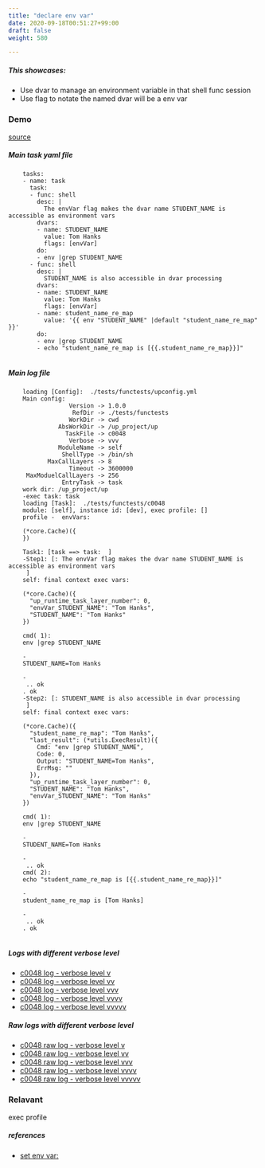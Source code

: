 ```yaml
---
title: "declare env var"
date: 2020-09-18T00:51:27+99:00
draft: false
weight: 580

---
```


##### This showcases:
  * Use dvar to manage an environment variable in that shell func session
  * Use flag to notate the named dvar will be a env var


### Demo








[source](https://github.com/upcmd/up/blob/master/tests/functests/c0048.yml)

##### Main task yaml file
```
    tasks:
    - name: task
      task:
      - func: shell
        desc: |
          The envVar flag makes the dvar name STUDENT_NAME is accessible as environment vars
        dvars:
        - name: STUDENT_NAME
          value: Tom Hanks
          flags: [envVar]
        do:
        - env |grep STUDENT_NAME
      - func: shell
        desc: |
          STUDENT_NAME is also accessible in dvar processing
        dvars:
        - name: STUDENT_NAME
          value: Tom Hanks
          flags: [envVar]
        - name: student_name_re_map
          value: '{{ env "STUDENT_NAME" |default "student_name_re_map" }}'
        do:
        - env |grep STUDENT_NAME
        - echo "student_name_re_map is [{{.student_name_re_map}}]"
    
```
##### Main log file
```
    loading [Config]:  ./tests/functests/upconfig.yml
    Main config:
                 Version -> 1.0.0
                  RefDir -> ./tests/functests
                 WorkDir -> cwd
              AbsWorkDir -> /up_project/up
                TaskFile -> c0048
                 Verbose -> vvv
              ModuleName -> self
               ShellType -> /bin/sh
           MaxCallLayers -> 8
                 Timeout -> 3600000
     MaxModuelCallLayers -> 256
               EntryTask -> task
    work dir: /up_project/up
    -exec task: task
    loading [Task]:  ./tests/functests/c0048
    module: [self], instance id: [dev], exec profile: []
    profile -  envVars:
    
    (*core.Cache)({
    })
    
    Task1: [task ==> task:  ]
    -Step1: [: The envVar flag makes the dvar name STUDENT_NAME is accessible as environment vars
     ]
    self: final context exec vars:
    
    (*core.Cache)({
      "up_runtime_task_layer_number": 0,
      "envVar_STUDENT_NAME": "Tom Hanks",
      "STUDENT_NAME": "Tom Hanks"
    })
    
    cmd( 1):
    env |grep STUDENT_NAME
    
    -
    STUDENT_NAME=Tom Hanks
    
    -
     .. ok
    . ok
    -Step2: [: STUDENT_NAME is also accessible in dvar processing
     ]
    self: final context exec vars:
    
    (*core.Cache)({
      "student_name_re_map": "Tom Hanks",
      "last_result": (*utils.ExecResult)({
        Cmd: "env |grep STUDENT_NAME",
        Code: 0,
        Output: "STUDENT_NAME=Tom Hanks",
        ErrMsg: ""
      }),
      "up_runtime_task_layer_number": 0,
      "STUDENT_NAME": "Tom Hanks",
      "envVar_STUDENT_NAME": "Tom Hanks"
    })
    
    cmd( 1):
    env |grep STUDENT_NAME
    
    -
    STUDENT_NAME=Tom Hanks
    
    -
     .. ok
    cmd( 2):
    echo "student_name_re_map is [{{.student_name_re_map}}]"
    
    -
    student_name_re_map is [Tom Hanks]
    
    -
     .. ok
    . ok
    
```


##### Logs with different verbose level
* [c0048 log - verbose level v](../../logs/c0048_v)
* [c0048 log - verbose level vv](../../logs/c0048_vv)
* [c0048 log - verbose level vvv](../../logs/c0048_vvvv)
* [c0048 log - verbose level vvvv](../../logs/c0048_vvvv)
* [c0048 log - verbose level vvvvv](../../logs/c0048_vvvvv)

##### Raw logs with different verbose level
* [c0048 raw log - verbose level v](../../reflogs/c0048_v.log)
* [c0048 raw log - verbose level vv](../../reflogs/c0048_vv.log)
* [c0048 raw log - verbose level vvv](../../reflogs/c0048_vvv.log)
* [c0048 raw log - verbose level vvvv](../../reflogs/c0048_vvvv.log)
* [c0048 raw log - verbose level vvvvv](../../reflogs/c0048_vvvvv.log)







### Relavant


exec profile









##### references
* [set env var:](../../user-interaction/c0153/)


